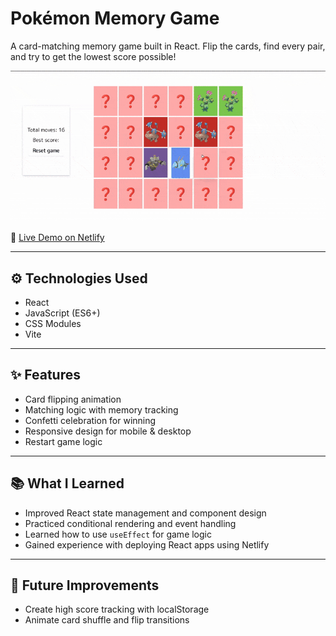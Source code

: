 # Pokémon Memory Game

A card-matching memory game built in React. Flip the cards, find every pair, and try to get the lowest score possible!

![Game demo](./public/demo.gif)

🔗 [Live Demo on Netlify](https://katekat25-pokecards.netlify.app/)

---

## ⚙️ Technologies Used
- React
- JavaScript (ES6+)
- CSS Modules
- Vite

---

## ✨ Features
- Card flipping animation
- Matching logic with memory tracking
- Confetti celebration for winning
- Responsive design for mobile & desktop
- Restart game logic

---

## 📚 What I Learned
- Improved React state management and component design
- Practiced conditional rendering and event handling
- Learned how to use `useEffect` for game logic
- Gained experience with deploying React apps using Netlify

---

## 🚧 Future Improvements
- Create high score tracking with localStorage
- Animate card shuffle and flip transitions
